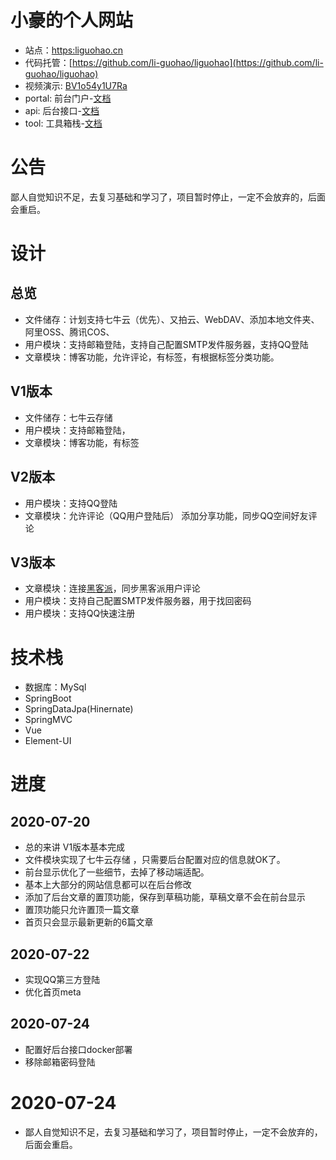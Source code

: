 # 小豪的个人网站

* 站点：[https:liguohao.cn](https:liguohao.cn)
* 代码托管：[https://github.com/li-guohao/liguohao](https://github.com/li-guohao/liguohao)
* 视频演示: [BV1o54y1U7Ra](https://bilibili.com/video/BV1o54y1U7Ra)
* portal: 前台门户-[文档](portal/README.MD)
* api: 后台接口-[文档](api/README.MD)
* tool: 工具箱栈-[文档](tool/README.MD)

# 公告

鄙人自觉知识不足，去复习基础和学习了，项目暂时停止，一定不会放弃的，后面会重启。

# 设计



## 总览

- 文件储存：计划支持七牛云（优先）、又拍云、WebDAV、添加本地文件夹、阿里OSS、腾讯COS、
- 用户模块：支持邮箱登陆，支持自己配置SMTP发件服务器，支持QQ登陆
- 文章模块：博客功能，允许评论，有标签，有根据标签分类功能。

## V1版本

- 文件储存：七牛云存储
- 用户模块：支持邮箱登陆，
- 文章模块：博客功能，有标签

## V2版本

- 用户模块：支持QQ登陆
- 文章模块：允许评论（QQ用户登陆后） 添加分享功能，同步QQ空间好友评论


## V3版本
- 文章模块：连接[黑客派](https://hacpai.com/member/liguohao)，同步黑客派用户评论
- 用户模块：支持自己配置SMTP发件服务器，用于找回密码
- 用户模块：支持QQ快速注册




# 技术栈

- 数据库：MySql
- SpringBoot
- SpringDataJpa(Hinernate)
- SpringMVC
- Vue
- Element-UI

# 进度

## 2020-07-20
- 总的来讲 V1版本基本完成
- 文件模块实现了七牛云存储 ，只需要后台配置对应的信息就OK了。
- 前台显示优化了一些细节，去掉了移动端适配。
- 基本上大部分的网站信息都可以在后台修改
- 添加了后台文章的置顶功能，保存到草稿功能，草稿文章不会在前台显示
- 置顶功能只允许置顶一篇文章
- 首页只会显示最新更新的6篇文章

## 2020-07-22
- 实现QQ第三方登陆
- 优化首页meta

## 2020-07-24
- 配置好后台接口docker部署
- 移除邮箱密码登陆

# 2020-07-24

* 鄙人自觉知识不足，去复习基础和学习了，项目暂时停止，一定不会放弃的，后面会重启。



